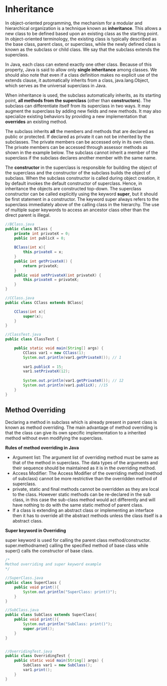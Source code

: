 # Inheritance
In object-oriented programming, the mechanism for a modular and hierarchical organization is a technique known as __inheritance__. This allows a new class to be defined based upon an existing class as the starting point. In object-oriented terminology, the existing class is typically described as the base class, parent class, or superclass, while the newly defined class is known as the subclass or child class. We say that the subclass extends the superclass.  

In Java, each class can extend exactly one other class. Because of this property, Java is said to allow only __single inheritance__ among classes. We should also note that even if a class definition makes no explicit use of the extends clause, it automatically inherits from a class, java.lang.Object, which serves as the universal superclass in Java.

When inheritance is used, the subclass automatically inherits, as its starting point, __all methods from the superclass__ (other than __constructors__). The subclass can differentiate itself from its superclass in two ways. It may augment the superclass by adding new fields and new methods. It may also specialize existing behaviors by providing a new implementation that __overrides__ an existing method.  

The subclass inherits __all__ the members and methods that are declared as public or protected. If declared as private it can not be inherited by the subclasses. The private members can be accessed only in its own class. The private members can be accessed through assessor methods as shown in the example below. The subclass cannot inherit a member of the superclass if the subclass declares another member with the same name.  

The __constructor__ in the superclass is responsible for building the object of the superclass and the constructor of the subclass builds the object of subclass. When the subclass constructor is called during object creation, it by default invokes the default constructor of superclass. Hence, in inheritance the objects are constructed top-down. The superclass constructor can be called explicitly using the keyword __super__, but it should be first statement in a constructor. The keyword super always refers to the superclass immediately above of the calling class in the hierarchy. The use of multiple super keywords to access an ancestor class other than the direct parent is illegal.

```JAVA
//BClass.java
public class BClass {
	private int privateX = 0;
	public int publicX = 0;
	
	BClass(int x){
		this.privateX = x;
	}
	public int getPrivateX() {
		return privateX;
	}
	public void setPrivateX(int privateX) {
		this.privateX = privateX;
	}
}

//CClass.java
public class CClass extends BClass{

	CClass(int x){
		super(x);
	}	
}

//ClassTest.java
public class ClassTest {

	public static void main(String[] args) {
		CClass var1 = new CClass(1);
		System.out.println(var1.getPrivateX()); // 1
		
		var1.publicX = 15;
		var1.setPrivateX(12);
		
		System.out.println(var1.getPrivateX()); // 12
		System.out.println(var1.publicX); //15
	}
}

```
## Method Overriding
Declaring a method in subclass which is already present in parent class is known as method overriding. The main advantage of method overriding is that the class can give its own specific implementation to a inherited method without even modifying the superclass.  

__Rules of method overriding in Java__

* Argument list: The argument list of overriding method must be same as that of the method in superclass. The data types of the arguments and their sequence should be maintained as it is in the overriding method.
* Access Modifier: The Access Modifier of the overriding method (method of subclass) cannot be more restrictive than the overridden method of superclass. 
* private, static and final methods cannot be overridden as they are local to the class. However static methods can be re-declared in the sub class, in this case the sub-class method would act differently and will have nothing to do with the same static method of parent class.
* If a class is extending an abstract class or implementing an interface then it has to override all the abstract methods unless the class itself is a abstract class.

__Super keyword in Overriding__  

super keyword is used for calling the parent class method/constructor. super.methodname() calling the specified method of base class while super() calls the constructor of base class.

```JAVA
/*
Method overriding and super keyword example
*/

//SuperClass.java
public class SuperClass {
	public void print(){
		System.out.println("SuperClass: print()");
	}
}

//SubClass.java
public class SubClass extends SuperClass{
	public void print(){
		System.out.println("SubClass: print()");
		super.print();
	}
}


//OverridingTest.java 
public class OverridingTest {
	public static void main(String[] args) {
		SubClass var1 = new SubClass();
		var1.print();
	}
}

```
